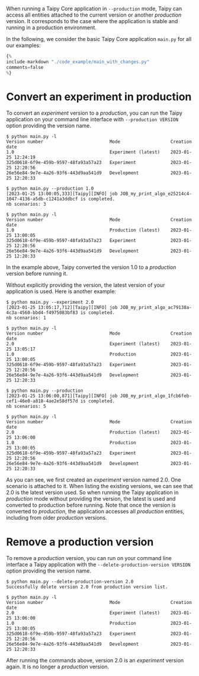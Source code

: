 When running a Taipy Core application in `--production` mode, Taipy can access all entities
attached to the current version or another _production_ version. It corresponds to the case where
the application is stable and running in a production environment.

In the following, we consider the basic Taipy Core application `main.py` for all our examples:
```python linenums="1"
{%
include-markdown "./code_example/main_with_changes.py"
comments=false
%}
```

# Convert an experiment in production

To convert an _experiment_ version to a _production_, you can run the Taipy application
on your command line interface with `--production VERSION` option providing the version name.

```console
$ python main.py -l
Version number                         Mode                   Creation date
1.0                                    Experiment (latest)    2023-01-25 12:24:19
325d0618-6f9e-459b-9597-48fa93a57a23   Experiment             2023-01-25 12:20:56
26e56e84-9e7e-4a26-93f6-443d9aa541d9   Development            2023-01-25 12:20:33

$ python main.py --production 1.0
[2023-01-25 13:00:05,333][Taipy][INFO] job JOB_my_print_algo_e25214c4-1047-4136-a5db-c1241a3ddbcf is completed.
nb scenarios: 3

$ python main.py -l
Version number                         Mode                   Creation date
1.0                                    Production (latest)    2023-01-25 13:00:05
325d0618-6f9e-459b-9597-48fa93a57a23   Experiment             2023-01-25 12:20:56
26e56e84-9e7e-4a26-93f6-443d9aa541d9   Development            2023-01-25 12:20:33
```

In the example above, Taipy converted the version 1.0 to a _production_ version before
running it.

Without explicitly providing the version, the latest version of your application is
used. Here is another example:

```console
$ python main.py --experiment 2.0
[2023-01-25 13:05:17,712][Taipy][INFO] job JOB_my_print_algo_ac79138a-4c3a-4560-bbd4-f4975083bf83 is completed.
nb scenarios: 1

$ python main.py -l
Version number                         Mode                   Creation date
2.0                                    Experiment (latest)    2023-01-25 13:05:17
1.0                                    Production             2023-01-25 13:00:05
325d0618-6f9e-459b-9597-48fa93a57a23   Experiment             2023-01-25 12:20:56
26e56e84-9e7e-4a26-93f6-443d9aa541d9   Development            2023-01-25 12:20:33

$ python main.py --production
[2023-01-25 13:06:00,871][Taipy][INFO] job JOB_my_print_algo_1fcb6feb-cef1-46e0-a818-4ae2e58df57d is completed.
nb scenarios: 5

$ python main.py -l
Version number                         Mode                   Creation date
2.0                                    Production (latest)    2023-01-25 13:06:00
1.0                                    Production             2023-01-25 13:00:05
325d0618-6f9e-459b-9597-48fa93a57a23   Experiment             2023-01-25 12:20:56
26e56e84-9e7e-4a26-93f6-443d9aa541d9   Development            2023-01-25 12:20:33
```

As you can see, we first created an _experiment_ version named 2.0. One scenario is
attached to it. When listing the existing versions, we can see that 2.0 is the latest
version used. So when running the Taipy application in _production_ mode without
providing the version, the latest is used and converted to production before running.
Note that once the version is converted to _production_, the application accesses all
_production_ entities, including from older _production_ versions.


# Remove a production version

To remove a _production_ version, you can run on your command line interface a Taipy
application with the `--delete-production-version VERSION` option providing the version
name.

```console
$ python main.py --delete-production-version 2.0
Successfully delete version 2.0 from production version list.

$ python main.py -l
Version number                         Mode                   Creation date
2.0                                    Experiment (latest)    2023-01-25 13:06:00
1.0                                    Production             2023-01-25 13:00:05
325d0618-6f9e-459b-9597-48fa93a57a23   Experiment             2023-01-25 12:20:56
26e56e84-9e7e-4a26-93f6-443d9aa541d9   Development            2023-01-25 12:20:33
```

After running the commands above, version 2.0 is an _experiment_ version again. It
is no longer a _production_ version.
